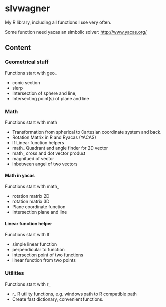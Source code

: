 # slvwagner
My R library, including all functions I use very often.

Some function need yacas an simbolic solver: 
http://www.yacas.org/

## Content

### Geometrical stuff 
Functions start with geo_

-   conic section 
-   slerp 
-   Intersection of sphere and line, 
-   Intersecting point(s) of plane and line

### Math 
Functions start with math

-   Transformation from spherical to Cartesian coordinate system and back. 
-   Rotation Matrix in R and Ryacas (YACAS)
-   lf Linear function helpers 
-   math_ Quadrant and angle finder for 2D vector
-   math_ cross and dot vector product
-   magnitued of vector 
-   inbetween angel of two vectors

#### Math in yacas 
Functions start with math_

-   rotation matrix 2D
-   rotation matrix 3D
-   Plane coordinate function
-   Intersection plane and line

#### Linear function helper
Functions start with lf

- simple linear function 
- perpendicular to function 
- intersection point of two functions
- linear function from two points

### Utilities
Functions start with r_

-   r_ R utility functions, e.g. windows path to R compatible path
-   Create fast dictionary, convenient functions.


